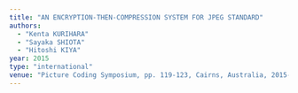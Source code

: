 ```yaml
---
title: "AN ENCRYPTION-THEN-COMPRESSION SYSTEM FOR JPEG STANDARD"
authors:
  - "Kenta KURIHARA"
  - "Sayaka SHIOTA"
  - "Hitoshi KIYA"
year: 2015
type: "international"
venue: "Picture Coding Symposium, pp. 119-123, Cairns, Australia, 2015-06-02."
---
```

